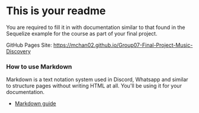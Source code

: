 # This is your readme
You are required to fill it in with documentation similar to that found in the Sequelize example for the course as part of your final project.

GitHub Pages Site: https://mchan02.github.io/Group07-Final-Project-Music-Discovery

### How to use Markdown
Markdown is a text notation system used in Discord, Whatsapp and similar to structure pages without writing HTML at all. You'll be using it for your documentation.
* [Markdown guide](https://www.markdownguide.org/cheat-sheet/)
